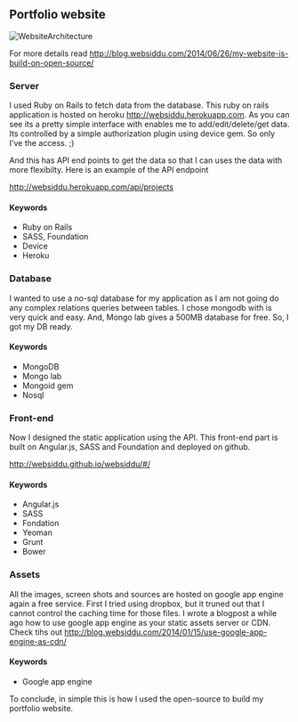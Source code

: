 ## Portfolio website

![WebsiteArchitecture](https://lh3.googleusercontent.com/-FXAsGKpaGeo/U4Ha3zRGgCI/AAAAAAAABT8/s3vhP1YOfbE/s0-U-I/websiddu_site_architecture.png)


For more details read http://blog.websiddu.com/2014/06/26/my-website-is-build-on-open-source/


### Server
I used Ruby on Rails to fetch data from the database. This ruby on rails application is hosted on heroku http://websiddu.herokuapp.com. As you can see its a pretty simple interface with enables me to add/edit/delete/get data. Its controlled by a simple authorization plugin using device gem. So only I've the access. ;)

And this has API end points to get the data so that I can uses the data with more flexibilty. Here is an example of the API endpoint

http://websiddu.herokuapp.com/api/projects

#### Keywords

* Ruby on Rails
* SASS, Foundation
* Device
* Heroku

### Database
I wanted to use a no-sql database for my application as I am not going do any complex relations queries between tables. I chose mongodb with is very quick and easy. And, Mongo lab gives a 500MB database for free. So, I got my DB ready.

#### Keywords

* MongoDB
* Mongo lab
* Mongoid gem
* Nosql

### Front-end
Now I designed the static application using the API. This front-end part is built on Angular.js, SASS and Foundation and deployed on github.

http://websiddu.github.io/websiddu/#/

#### Keywords

* Angular.js
* SASS
* Fondation
* Yeoman
* Grunt
* Bower

### Assets
All the images, screen shots and sources are hosted on google app engine again a free service. First I tried using dropbox, but it truned out that I cannot control the caching time for those files. I wrote a blogpost a while ago how to use google app engine as your static assets server or CDN. Check tihs out http://blog.websiddu.com/2014/01/15/use-google-app-engine-as-cdn/

#### Keywords

* Google app engine

To conclude, in simple this is how I used the open-source to build my portfolio website.

